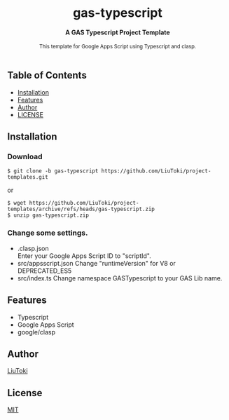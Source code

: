 <h1 align="center">gas-typescript</h1>

<div align="center">
    <strong>A GAS Typescript Project Template</strong>
</div>

<br/>

<div align="center">
    <sub>
        This template for Google Apps Script using Typescript and clasp.
    </sub>
</div>

<br/>

## Table of Contents
- [Installation](#installation)
- [Features](#features)
- [Author](#author)
- [LICENSE](#license)

## Installation
### Download
    $ git clone -b gas-typescript https://github.com/LiuToki/project-templates.git

or

    $ wget https://github.com/LiuToki/project-templates/archive/refs/heads/gas-typescript.zip
    $ unzip gas-typescript.zip

### Change some settings.
- .clasp.json  
Enter your Google Apps Script ID to "scriptId".
- src/appsscript.json
Change "runtimeVersion" for V8 or DEPRECATED_ES5
- src/index.ts
Change namespace GASTypescript to your GAS Lib name.

## Features
- Typescript
- Google Apps Script
- google/clasp

## Author
[LiuToki](https://github.com/LiuToki)

## License
[MIT](./LICENCE)
